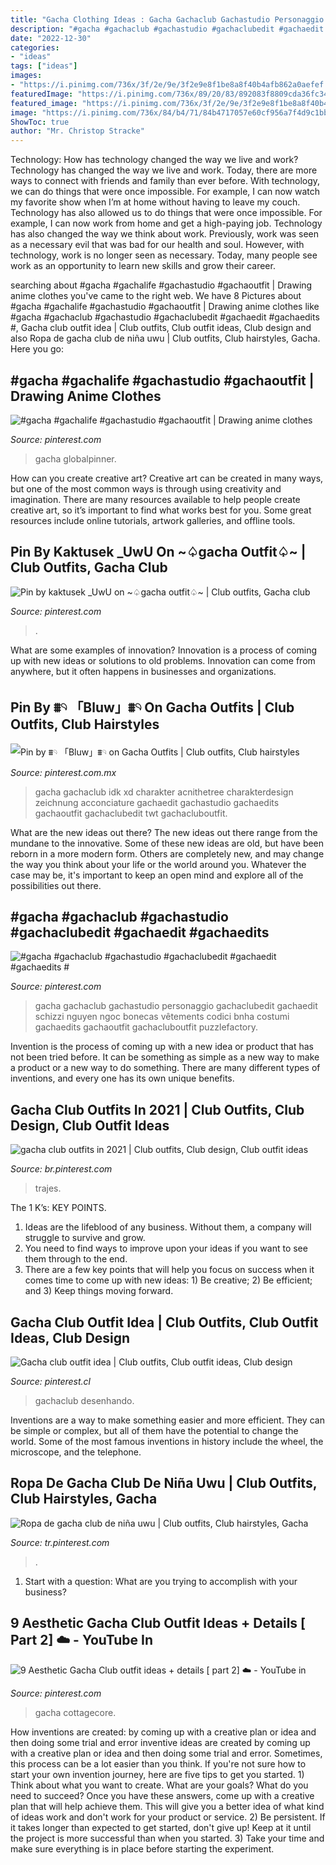 ```yaml
---
title: "Gacha Clothing Ideas : Gacha Gachaclub Gachastudio Personaggio Gachaclubedit Gachaedit Schizzi Nguyen Ngoc Bonecas Vêtements Codici Bnha Costumi Gachaedits Gachaoutfit Gachacluboutfit Puzzlefactory"
description: "#gacha #gachaclub #gachastudio #gachaclubedit #gachaedit #gachaedits #"
date: "2022-12-30"
categories:
- "ideas"
tags: ["ideas"]
images:
- "https://i.pinimg.com/736x/3f/2e/9e/3f2e9e8f1be8a8f40b4afb862a0aefef.jpg"
featuredImage: "https://i.pinimg.com/736x/89/20/83/892083f8809cda36fc34ba7b870e855f.jpg"
featured_image: "https://i.pinimg.com/736x/3f/2e/9e/3f2e9e8f1be8a8f40b4afb862a0aefef.jpg"
image: "https://i.pinimg.com/736x/84/b4/71/84b4717057e60cf956a7f4d9c1bb6e95.jpg"
ShowToc: true
author: "Mr. Christop Stracke"
---
```



Technology: How has technology changed the way we live and work?
Technology has changed the way we live and work. Today, there are more ways to connect with friends and family than ever before. With technology, we can do things that were once impossible. For example, I can now watch my favorite show when I’m at home without having to leave my couch. Technology has also allowed us to do things that were once impossible. For example, I can now work from home and get a high-paying job. Technology has also changed the way we think about work. Previously, work was seen as a necessary evil that was bad for our health and soul. However, with technology, work is no longer seen as necessary. Today, many people see work as an opportunity to learn new skills and grow their career.

	

		
searching about #gacha #gachalife #gachastudio #gachaoutfit | Drawing anime clothes you've came to the right web. We have 8 Pictures about #gacha #gachalife #gachastudio #gachaoutfit | Drawing anime clothes like #gacha #gachaclub #gachastudio #gachaclubedit #gachaedit #gachaedits #, Gacha club outfit idea | Club outfits, Club outfit ideas, Club design and also Ropa de gacha club de niña uwu | Club outfits, Club hairstyles, Gacha. Here you go:
		
    
## #gacha #gachalife #gachastudio #gachaoutfit | Drawing Anime Clothes

<img loading=lazy src="https://i.pinimg.com/736x/89/20/83/892083f8809cda36fc34ba7b870e855f.jpg" onerror="this.onerror=null;this.src='https://tse2.mm.bing.net/th?id=OIP.hHgKUqIf-9m2Zyz5ZQ9D8wHaHQ&amp;pid=15.1';" alt="#gacha #gachalife #gachastudio #gachaoutfit | Drawing anime clothes">

_Source: pinterest.com_

>gacha globalpinner. 

	

How can you create creative art?
Creative art can be created in many ways, but one of the most common ways is through using creativity and imagination. There are many resources available to help people create creative art, so it’s important to find what works best for you. Some great resources include online tutorials, artwork galleries, and offline tools.

    
## Pin By Kaktusek _UwU On ~♤gacha Outfit♤~ | Club Outfits, Gacha Club

<img loading=lazy src="https://i.pinimg.com/736x/3d/ba/e1/3dbae188fdea176115fd36193e5b30bc.jpg" onerror="this.onerror=null;this.src='https://tse2.mm.bing.net/th?id=OIP.jdgvydo2sbqY-KjBEtrarQHaHY&amp;pid=15.1';" alt="Pin by kaktusek _UwU on ~♤gacha outfit♤~ | Club outfits, Gacha club">

_Source: pinterest.com_

>. 

	

What are some examples of innovation?
Innovation is a process of coming up with new ideas or solutions to old problems. Innovation can come from anywhere, but it often happens in businesses and organizations.

    
## Pin By ⩩𓄹 「Bluw」⩩𓄹 On Gacha Outfits | Club Outfits, Club Hairstyles

<img loading=lazy src="https://i.pinimg.com/736x/66/9e/a3/669ea3fb13219b68c296e03967a5cce8.jpg" onerror="this.onerror=null;this.src='https://tse1.mm.bing.net/th?id=OIP.Hj9IQwh_RdsajZSZ50mRQQHaHT&amp;pid=15.1';" alt="Pin by ⩩𓄹 「Bluw」⩩𓄹 on Gacha Outfits | Club outfits, Club hairstyles">

_Source: pinterest.com.mx_

>gacha gachaclub idk xd charakter acnithetree charakterdesign zeichnung acconciature gachaedit gachastudio gachaedits gachaoutfit gachaclubedit twt gachacluboutfit. 

	

What are the new ideas out there?
The new ideas out there range from the mundane to the innovative. Some of these new ideas are old, but have been reborn in a more modern form. Others are completely new, and may change the way you think about your life or the world around you. Whatever the case may be, it's important to keep an open mind and explore all of the possibilities out there.

    
## #gacha #gachaclub #gachastudio #gachaclubedit #gachaedit #gachaedits #

<img loading=lazy src="https://i.pinimg.com/736x/3f/2e/9e/3f2e9e8f1be8a8f40b4afb862a0aefef.jpg" onerror="this.onerror=null;this.src='https://tse1.mm.bing.net/th?id=OIP.n2XqcEfFqpuCmZ2JectLnAHaHV&amp;pid=15.1';" alt="#gacha #gachaclub #gachastudio #gachaclubedit #gachaedit #gachaedits #">

_Source: pinterest.com_

>gacha gachaclub gachastudio personaggio gachaclubedit gachaedit schizzi nguyen ngoc bonecas vêtements codici bnha costumi gachaedits gachaoutfit gachacluboutfit puzzlefactory. 

	

Invention is the process of coming up with a new idea or product that has not been tried before. It can be something as simple as a new way to make a product or a new way to do something. There are many different types of inventions, and every one has its own unique benefits.

    
## Gacha Club Outfits In 2021 | Club Outfits, Club Design, Club Outfit Ideas

<img loading=lazy src="https://i.pinimg.com/736x/c2/04/be/c204bedb8a2ef6cc8347d63ad37738fa.jpg" onerror="this.onerror=null;this.src='https://tse4.mm.bing.net/th?id=OIP.AMW9144IAUqz6QROcj8q1AHaFV&amp;pid=15.1';" alt="gacha club outfits in 2021 | Club outfits, Club design, Club outfit ideas">

_Source: br.pinterest.com_

>trajes. 

	

The 1 K’s: KEY POINTS.
1. Ideas are the lifeblood of any business. Without them, a company will struggle to survive and grow.
2. You need to find ways to improve upon your ideas if you want to see them through to the end.
3. There are a few key points that will help you focus on success when it comes time to come up with new ideas: 1) Be creative; 2) Be efficient; and 3) Keep things moving forward.

    
## Gacha Club Outfit Idea | Club Outfits, Club Outfit Ideas, Club Design

<img loading=lazy src="https://i.pinimg.com/736x/84/b4/71/84b4717057e60cf956a7f4d9c1bb6e95.jpg" onerror="this.onerror=null;this.src='https://tse1.mm.bing.net/th?id=OIP.EjGUFegHsZDU-VpEyTNLfgHaHW&amp;pid=15.1';" alt="Gacha club outfit idea | Club outfits, Club outfit ideas, Club design">

_Source: pinterest.cl_

>gachaclub desenhando. 

	

Inventions are a way to make something easier and more efficient. They can be simple or complex, but all of them have the potential to change the world. Some of the most famous inventions in history include the wheel, the microscope, and the telephone.

    
## Ropa De Gacha Club De Niña Uwu | Club Outfits, Club Hairstyles, Gacha

<img loading=lazy src="https://i.pinimg.com/736x/95/be/a5/95bea599f11c3a7742310268d593b037.jpg" onerror="this.onerror=null;this.src='https://tse3.mm.bing.net/th?id=OIP.dWPEQ99YHA900-uliIs14AHaHY&amp;pid=15.1';" alt="Ropa de gacha club de niña uwu | Club outfits, Club hairstyles, Gacha">

_Source: tr.pinterest.com_

>. 

	

1. Start with a question: What are you trying to accomplish with your business?

    
## 9 Aesthetic Gacha Club Outfit Ideas + Details [ Part 2] ☁️ - YouTube In

<img loading=lazy src="https://i.pinimg.com/736x/f2/e2/5b/f2e25b0e9959510f656f130f4c150b71.jpg" onerror="this.onerror=null;this.src='https://tse1.mm.bing.net/th?id=OIP.31biioy0Q9snl_v1ffrIigHaFj&amp;pid=15.1';" alt="9 Aesthetic Gacha Club outfit ideas + details [ part 2] ☁️ - YouTube in">

_Source: pinterest.com_

>gacha cottagecore. 

	

How inventions are created: by coming up with a creative plan or idea and then doing some trial and error
inventive ideas are created by coming up with a creative plan or idea and then doing some trial and error. Sometimes, this process can be a lot easier than you think. If you're not sure how to start your own invention journey, here are five tips to get you started. 1) Think about what you want to create. What are your goals? What do you need to succeed? Once you have these answers, come up with a creative plan that will help achieve them. This will give you a better idea of what kind of ideas work and don't work for your product or service. 2) Be persistent. If it takes longer than expected to get started, don't give up! Keep at it until the project is more successful than when you started. 3) Take your time and make sure everything is in place before starting the experiment.


